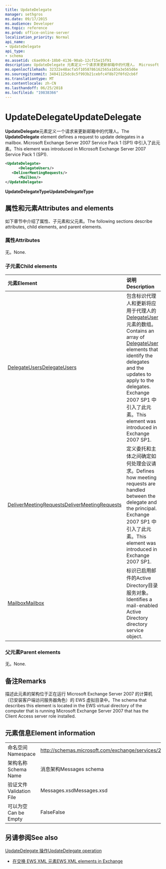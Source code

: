 ```yaml
---
title: UpdateDelegate
manager: sethgros
ms.date: 09/17/2015
ms.audience: Developer
ms.topic: reference
ms.prod: office-online-server
localization_priority: Normal
api_name:
- UpdateDelegate
api_type:
- schema
ms.assetid: c6ae99c4-18b0-4136-90ab-12cf15e15f91
description: UpdateDelegate 元素定义一个请求来更新邮箱中的代理人。 Microsoft Exchange Server 2007 Service Pack 1 (SP1) 中引入了此元素。
ms.openlocfilehash: 32322e48acfa5f1058786162565a185a3e565d6e
ms.sourcegitcommit: 34041125dc8c5f993b21cebfc4f8b72f0fd2cb6f
ms.translationtype: MT
ms.contentlocale: zh-CN
ms.lasthandoff: 06/25/2018
ms.locfileid: "19838366"
---
```

# <a name="updatedelegate"></a><span data-ttu-id="d7c7f-104">UpdateDelegate</span><span class="sxs-lookup"><span data-stu-id="d7c7f-104">UpdateDelegate</span></span>

<span data-ttu-id="d7c7f-105">**UpdateDelegate**元素定义一个请求来更新邮箱中的代理人。</span><span class="sxs-lookup"><span data-stu-id="d7c7f-105">The **UpdateDelegate** element defines a request to update delegates in a mailbox.</span></span> <span data-ttu-id="d7c7f-106">Microsoft Exchange Server 2007 Service Pack 1 (SP1) 中引入了此元素。</span><span class="sxs-lookup"><span data-stu-id="d7c7f-106">This element was introduced in Microsoft Exchange Server 2007 Service Pack 1 (SP1).</span></span> 
  
```xml
<UpdateDelegate>
      <DelegateUsers/>
   <DeliverMeetingRequests/>
      <Mailbox/>
</UpdateDelegate>
```

 <span data-ttu-id="d7c7f-107">**UpdateDelegateType**</span><span class="sxs-lookup"><span data-stu-id="d7c7f-107">**UpdateDelegateType**</span></span>
## <a name="attributes-and-elements"></a><span data-ttu-id="d7c7f-108">属性和元素</span><span class="sxs-lookup"><span data-stu-id="d7c7f-108">Attributes and elements</span></span>

<span data-ttu-id="d7c7f-109">如下章节中介绍了属性、子元素和父元素。</span><span class="sxs-lookup"><span data-stu-id="d7c7f-109">The following sections describe attributes, child elements, and parent elements.</span></span>
  
### <a name="attributes"></a><span data-ttu-id="d7c7f-110">属性</span><span class="sxs-lookup"><span data-stu-id="d7c7f-110">Attributes</span></span>

<span data-ttu-id="d7c7f-111">无。</span><span class="sxs-lookup"><span data-stu-id="d7c7f-111">None.</span></span>
  
### <a name="child-elements"></a><span data-ttu-id="d7c7f-112">子元素</span><span class="sxs-lookup"><span data-stu-id="d7c7f-112">Child elements</span></span>

|<span data-ttu-id="d7c7f-113">**元素**</span><span class="sxs-lookup"><span data-stu-id="d7c7f-113">**Element**</span></span>|<span data-ttu-id="d7c7f-114">**说明**</span><span class="sxs-lookup"><span data-stu-id="d7c7f-114">**Description**</span></span>|
|:-----|:-----|
|[<span data-ttu-id="d7c7f-115">DelegateUsers</span><span class="sxs-lookup"><span data-stu-id="d7c7f-115">DelegateUsers</span></span>](delegateusers.md) <br/> |<span data-ttu-id="d7c7f-116">包含标识代理人和更新将应用于代理人的[DelegateUser](delegateuser.md)元素的数组。</span><span class="sxs-lookup"><span data-stu-id="d7c7f-116">Contains an array of [DelegateUser](delegateuser.md) elements that identify the delegates and the updates to apply to the delegates.</span></span> <span data-ttu-id="d7c7f-117">Exchange 2007 SP1 中引入了此元素。</span><span class="sxs-lookup"><span data-stu-id="d7c7f-117">This element was introduced in Exchange 2007 SP1.</span></span>  <br/> |
|[<span data-ttu-id="d7c7f-118">DeliverMeetingRequests</span><span class="sxs-lookup"><span data-stu-id="d7c7f-118">DeliverMeetingRequests</span></span>](delivermeetingrequests.md) <br/> |<span data-ttu-id="d7c7f-119">定义委托和主体之间确定如何处理会议请求。</span><span class="sxs-lookup"><span data-stu-id="d7c7f-119">Defines how meeting requests are handled between the delegate and the principal.</span></span> <span data-ttu-id="d7c7f-120">Exchange 2007 SP1 中引入了此元素。</span><span class="sxs-lookup"><span data-stu-id="d7c7f-120">This element was introduced in Exchange 2007 SP1.</span></span>  <br/> |
|[<span data-ttu-id="d7c7f-121">Mailbox</span><span class="sxs-lookup"><span data-stu-id="d7c7f-121">Mailbox</span></span>](mailbox.md) <br/> |<span data-ttu-id="d7c7f-122">标识已启用邮件的Active Directory目录服务对象。</span><span class="sxs-lookup"><span data-stu-id="d7c7f-122">Identifies a mail-enabled Active Directory directory service object.</span></span>  <br/> |
   
### <a name="parent-elements"></a><span data-ttu-id="d7c7f-123">父元素</span><span class="sxs-lookup"><span data-stu-id="d7c7f-123">Parent elements</span></span>

<span data-ttu-id="d7c7f-124">无。</span><span class="sxs-lookup"><span data-stu-id="d7c7f-124">None.</span></span>
  
## <a name="remarks"></a><span data-ttu-id="d7c7f-125">备注</span><span class="sxs-lookup"><span data-stu-id="d7c7f-125">Remarks</span></span>

<span data-ttu-id="d7c7f-126">描述此元素的架构位于正在运行 Microsoft Exchange Server 2007 的计算机（已安装客户端访问服务器角色）的 EWS 虚拟目录中。</span><span class="sxs-lookup"><span data-stu-id="d7c7f-126">The schema that describes this element is located in the EWS virtual directory of the computer that is running Microsoft Exchange Server 2007 that has the Client Access server role installed.</span></span>
  
## <a name="element-information"></a><span data-ttu-id="d7c7f-127">元素信息</span><span class="sxs-lookup"><span data-stu-id="d7c7f-127">Element information</span></span>

|||
|:-----|:-----|
|<span data-ttu-id="d7c7f-128">命名空间</span><span class="sxs-lookup"><span data-stu-id="d7c7f-128">Namespace</span></span>  <br/> |http://schemas.microsoft.com/exchange/services/2006/messages  <br/> |
|<span data-ttu-id="d7c7f-129">架构名称</span><span class="sxs-lookup"><span data-stu-id="d7c7f-129">Schema Name</span></span>  <br/> |<span data-ttu-id="d7c7f-130">消息架构</span><span class="sxs-lookup"><span data-stu-id="d7c7f-130">Messages schema</span></span>  <br/> |
|<span data-ttu-id="d7c7f-131">验证文件</span><span class="sxs-lookup"><span data-stu-id="d7c7f-131">Validation File</span></span>  <br/> |<span data-ttu-id="d7c7f-132">Messages.xsd</span><span class="sxs-lookup"><span data-stu-id="d7c7f-132">Messages.xsd</span></span>  <br/> |
|<span data-ttu-id="d7c7f-133">可以为空</span><span class="sxs-lookup"><span data-stu-id="d7c7f-133">Can be Empty</span></span>  <br/> |<span data-ttu-id="d7c7f-134">False</span><span class="sxs-lookup"><span data-stu-id="d7c7f-134">False</span></span>  <br/> |
   
## <a name="see-also"></a><span data-ttu-id="d7c7f-135">另请参阅</span><span class="sxs-lookup"><span data-stu-id="d7c7f-135">See also</span></span>



[<span data-ttu-id="d7c7f-136">UpdateDelegate 操作</span><span class="sxs-lookup"><span data-stu-id="d7c7f-136">UpdateDelegate operation</span></span>](updatedelegate-operation.md)


- [<span data-ttu-id="d7c7f-137">在交换 EWS XML 元素</span><span class="sxs-lookup"><span data-stu-id="d7c7f-137">EWS XML elements in Exchange</span></span>](ews-xml-elements-in-exchange.md)

